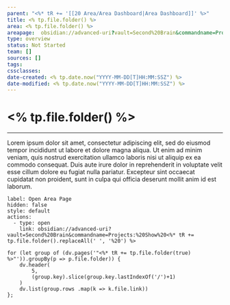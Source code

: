 ```yaml
---
parent: "<%* tR += '[[20 Area/Area Dashboard|Area Dashboard]]' %>"
title: <% tp.file.folder() %>
area: <% tp.file.folder() %>
areapage:  obsidian://advanced-uri?vault=Second%20Brain&commandname=Projects:%20Show%20<%* tR += tp.file.folder().replaceAll(' ', '%20') %>
type: overview
status: Not Started
team: []
sources: []
tags: 
cssclasses:
date-created: <% tp.date.now("YYYY-MM-DD[T]HH:MM:SSZ") %>
date-modified: <% tp.date.now("YYYY-MM-DD[T]HH:MM:SSZ") %>
---
```


# <% tp.file.folder() %>

---

Lorem ipsum dolor sit amet, consectetur adipiscing elit, sed do eiusmod tempor incididunt ut labore et dolore magna aliqua. Ut enim ad minim veniam, quis nostrud exercitation ullamco laboris nisi ut aliquip ex ea commodo consequat. Duis aute irure dolor in reprehenderit in voluptate velit esse cillum dolore eu fugiat nulla pariatur. Excepteur sint occaecat cupidatat non proident, sunt in culpa qui officia deserunt mollit anim id est laborum.

```meta-bind-button
label: Open Area Page
hidden: false
style: default
actions:
  - type: open
    link: obsidian://advanced-uri?vault=Second%20Brain&commandname=Projects:%20Show%20<%* tR += tp.file.folder().replaceAll(' ', '%20') %>

```

```dataviewjs
for (let group of (dv.pages('"<%* tR += tp.file.folder(true) %>"')).groupBy(p => p.file.folder)) {
	dv.header(
		5, 
		(group.key).slice(group.key.lastIndexOf('/')+1)
	)
	dv.list(group.rows .map(k => k.file.link))
};
```